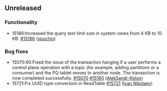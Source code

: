 ## Unreleased

### Functionality
* 15186:Increased the query text limit size in system views from 4 KB to 10 KB. [#15186](https://github.com/ydb-platform/ydb/pull/15186) ([spuchin](https://github.com/spuchin))

### Bug fixes
* 15070:60:Fixed the issue of the transaction hanging if a user performs a control plane operation with a topic (for example, adding partitions or a consumer) and the PQ tablet moves to another node. The transaction is now completed successfully. [#15070](https://github.com/ydb-platform/ydb/issues/15070) [#15160](https://github.com/ydb-platform/ydb/pull/15160) ([Alek5andr-Kotov](https://github.com/Alek5andr-Kotov))
* 15721:Fix UUID type conversion in ReadTable [#15721](https://github.com/ydb-platform/ydb/pull/15721) ([Ivan Nikolaev](https://github.com/lex007in))

